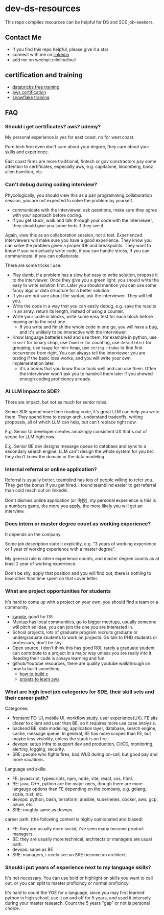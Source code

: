 # dev-ds-resources

This repo compiles resources can be helpful for DS and SDE job-seekers.

## Contact Me

- If you find this repo helpful, please give it a star
- connect with me on [linkedin](https://www.linkedin.com/in/wenshuai-hou-4a11834b/)
- add me on wechat: nilnilnullnull

## certification and training

- [databricks free training](https://www.databricks.com/resources/learn/training/lakehouse-fundamentals?scid=7018Y000001Fi0eQAC&utm_medium=paid+search&utm_source=google&utm_campaign=17882079543&utm_adgroup=140434566878&utm_content=training&utm_offer=lakehouse-fundamentals&utm_ad=665885915712&utm_term=databricks%20certification&gad_source=1&gclid=Cj0KCQiA4NWrBhD-ARIsAFCKwWtUNRpeQ8jTGQ_gfdKSzWPqMJfPp6cWhTqQSfnN4iYj60JTOo9pXs0aAoiYEALw_wcB)
- [aws certification](https://www.aws.training/certification)
- [snowflake training](https://www.snowflake.com/webinar/virtual-hands-on-labs/virtual-hands-on-lab-from-zero-to-snowflake-2023-12-20/?utm_source=google&utm_medium=paidsearch&utm_campaign=na-us-en-brand-core-phrase&utm_content=go-rsa-evg-vh-next-vhol-americas&utm_term=c-g-snowflake-p-657474892216&gad_source=1&gclid=Cj0KCQiA4NWrBhD-ARIsAFCKwWvh8C0-2EaGegxCMNW9pl__SBBQZkN353Fa_BCYLkRx2VQZN0zNP3UaAsKyEALw_wcB)

## FAQ

### Should i get certificates? aws? udemy?

My personal experience is yes for east coast, no for west coast.

Pure tech firm even don't care about your degree, they care about your skills and experience.

East coast firms are more traditional, fintech or gov constractors pay some attention to certificates, especially aws, e.g. capitalone, bloomberg, booz allen hamilton, etc.

### Can't debug during coding interview?

Phycologically, you should view this as a pair programming collaboration session, you are not expected to solve the problem by yourself.

- communicate with the interviewer, ask questions, make sure they agree with your approach before coding.
- if you get stuck, walk and talk through your code with the interviewer, they should give you some hints if they see it.

Again, view this as an collaboration session, not a test. Experienced interviewers will make sure you have a good experience. They know you can solve the problem given a proper IDE and breakpoints. They want to know if you can actually write code, if you can handle stress, if you can communicate, if you can collaborate.

There are some tricks I use:

- Play dumb, if a problem has a slow but easy to write solution, propose it to the interviewer. Once they give you a green light, you should write the easy to write solution first. Later you should mention you can use some fancy algo or data structure for a better solution.
- If you are not sure about the syntax, ask the interviewer. They will tell you.
- Write the code in a way that you can easily debug, e.g. save the results in an array, return its length, instead of using a counter.
- Write your code in blocks, write some easy test for each block before moving on to the next one.
  - If you write and finish the whole code in one go, you will have a bug, and it's unlikely to be interactive with the interviewer.
- Know language batteries well and use them, for example in python, use `bisect` for binary chop, use `Counter` for counting, use `defaultdict` for grouping, use `heapq` for min-heap, use `string.rindex` to find first occurrence from right, You can always tell the interviewer you are testing if the basic idea works, and you will write your own implementation later.
  - it's a bonus that you know those tools well and can use them. Often the interviewer won't ask you to handroll them later if you showed enough coding proficiency already.

### AI LLM impact to SDE?

There are impact, but not as much for senior roles.

Senior SDE spend more time reading code, it's great LLM can help you write them. They spend time to design arch, understand tradeoffs, writing proposals, all of which LLM can help, but can't replace right now.

E.g. Senior UI developer creates amazingly consistent UX that's out of scope for LLM right now.

E.g. Senior BE dev designs message queue to database and sync to a secondary search engine. LLM can't design the whole system for you b/c they don't know the domain or the data modeling.

### Internal referral or online application?

Referral is usually better, [teamblind](https://www.teamblind.com/) has lots of people willing to refer you. They get the bonus if you get hired.
I found teamblind easier to get referral than cold reach out on linkedin.

Don't dismiss online application (or 海投), my personal experience is this is a numbers game, the more you apply, the more likely you will get an interview.

### Does intern or master degree count as working experience?

It depends on the company.

Some job description state it explicitly, e.g. "3 years of working experience or 1 year of working experience with a master degree".

My general rule is intern experience counts, and master degree counts as at least 2 year of working experience.

Don't be shy, apply that position and you will find out, there is nothing to lose other than time spent on that cover letter.

### What are project opportunities for students

It's hard to come up with a project on your own, you should find a team or a community.

- [kaggle](https://www.kaggle.com/), good for DS
- Meetup has local communities, go to bigger meetups, usually someone will pitch an idea, you can join the one you are interested in.
- School projects, lots of graduate program recruits graduate or undergraduate students to work on projects. Go talk to PHD students or professors, don't be shy.
- Open source, i don't think this has good ROI, rarely a graduate student can contribute to a project in a major way unless you are really into it. Reading their code is always learning and fun.
- github/Youtube resources, there are quality youtube walkthrough on how to build something.
  - [how to build x](https://github.com/codecrafters-io/build-your-own-x)
  - [projets to learn aws](https://www.youtube.com/watch?v=06VgLTqNvU8)

### What are high level job categories for SDE, their skill sets and their career path?

Categories:

- frontend FE: UI, mobile UI, workflow study, user experience(UX). FE sits closer to client and user than BE, so it requires more use case analysis.
- backend BE: data modeling, application layer, database, search engine, cache, message queue. In general, BE has more scopes than FE, but maybe less visibility, unless the stack is on fire.
- devops: setup infra to support dev and production, CI/CD, monitoring, alerting, logging, security.
- SRE: people who fights fires, bad WLB during on-call, but good pay and more vacations.

Language and skills:

- FE: javascript, typescripts, npm, node, vite, react, css, html.
- BE: java, C++, python are the major ones, though there are more langauge options than FE depending on the company, e.g. golang, scala, rust, etc.
- devops: python, bash, terraform, ansible, kubernetes, docker, aws, gcp, azure, etc.
- SRE: roughly same as devops.

career path: (the following content is highly opinionated and biased)

- FE: they are usually more social, i've seen many become product managers.
- BE: they are usually more technical, architects or managers are usual path.
- devops: same as BE
- SRE: managers, i rarely see an SRE become an architect.

### Should i put years of experience next to my language skills?

It's not necessary. You can use bold or highlight on skills you want to call out, or you can split to master proficincy or normal proficincy.

It's hard to count the YOE for a language, since you may first learned python in high school, use it on and off for 5 years, and used it intensely during your master research. Count the 5 years "gap" or not is personal choice.
